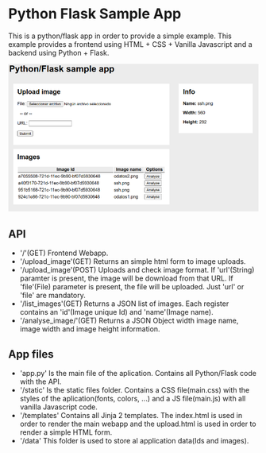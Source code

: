 # Python Flask Sample App

This is a python/flask app in order to provide a simple example. This example provides a frontend using HTML + CSS + Vanilla Javascript and a backend using Python + Flask.

![Screenshot](https://raw.githubusercontent.com/acoronadoc/python-flask-sample/main/sample.png)

## API

- '/'(GET) Frontend Webapp.
- '/upload_image'(GET) Returns an simple html form to image uploads.
- '/upload_image'(POST) Uploads and check image format. If 'url'(String) paramter is present, the image will be download from that URL. If 'file'(File) parameter is present, the file will be uploaded. Just 'url' or 'file' are mandatory.
- '/list_images'(GET) Returns a JSON list of images. Each register contains an 'id'(Image unique Id) and 'name'(Image name).
- '/analyse_image/<uuid>'(GET) Returns a JSON Object width image name, image width and image height information.
   
## App files
   
- 'app.py' Is the main file of the aplication. Contains all Python/Flask code with the API.
- '/static' Is the static files folder. Contains a CSS file(main.css) with the styles of the aplication(fonts, colors, ...) and a JS file(main.js) with all vanilla Javascript code.
- '/templates' Contains all Jinja 2 templates. The index.html is used in order to render the main webapp and the upload.html is used in order to render a simple HTML form.
- '/data' This folder is used to store al application data(Ids and images).
 
